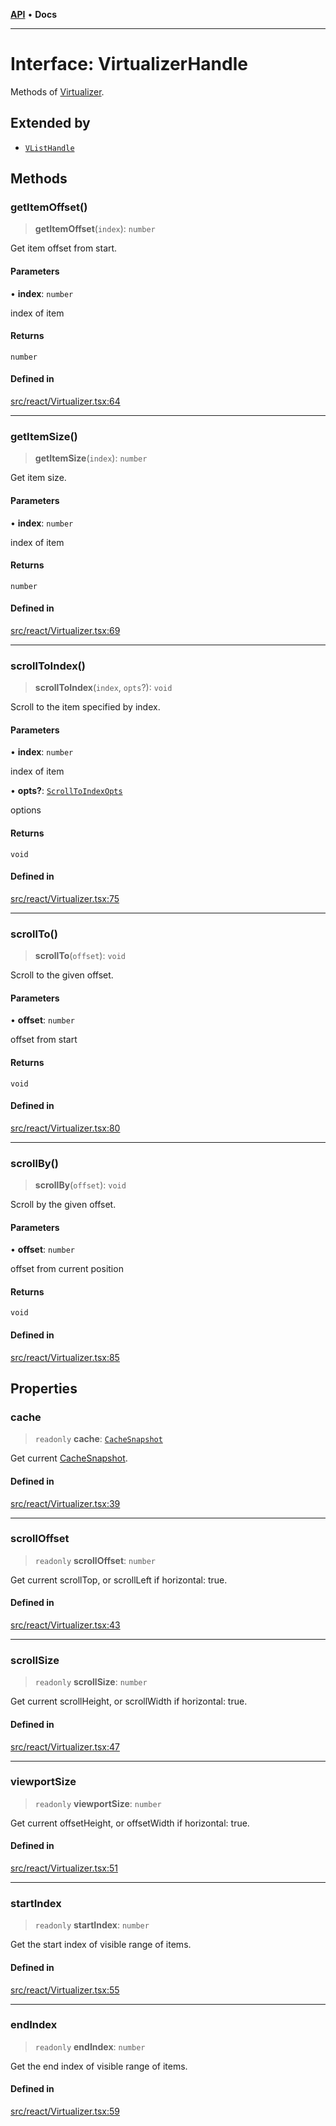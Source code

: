 [**API**](../../API.md) • **Docs**

***

# Interface: VirtualizerHandle

Methods of [Virtualizer](../functions/Virtualizer.md).

## Extended by

- [`VListHandle`](VListHandle.md)

## Methods

### getItemOffset()

> **getItemOffset**(`index`): `number`

Get item offset from start.

#### Parameters

• **index**: `number`

index of item

#### Returns

`number`

#### Defined in

[src/react/Virtualizer.tsx:64](https://github.com/inokawa/virtua/blob/98aa56b9fcaf2174be1b18d019adf2076098e81d/src/react/Virtualizer.tsx#L64)

***

### getItemSize()

> **getItemSize**(`index`): `number`

Get item size.

#### Parameters

• **index**: `number`

index of item

#### Returns

`number`

#### Defined in

[src/react/Virtualizer.tsx:69](https://github.com/inokawa/virtua/blob/98aa56b9fcaf2174be1b18d019adf2076098e81d/src/react/Virtualizer.tsx#L69)

***

### scrollToIndex()

> **scrollToIndex**(`index`, `opts`?): `void`

Scroll to the item specified by index.

#### Parameters

• **index**: `number`

index of item

• **opts?**: [`ScrollToIndexOpts`](ScrollToIndexOpts.md)

options

#### Returns

`void`

#### Defined in

[src/react/Virtualizer.tsx:75](https://github.com/inokawa/virtua/blob/98aa56b9fcaf2174be1b18d019adf2076098e81d/src/react/Virtualizer.tsx#L75)

***

### scrollTo()

> **scrollTo**(`offset`): `void`

Scroll to the given offset.

#### Parameters

• **offset**: `number`

offset from start

#### Returns

`void`

#### Defined in

[src/react/Virtualizer.tsx:80](https://github.com/inokawa/virtua/blob/98aa56b9fcaf2174be1b18d019adf2076098e81d/src/react/Virtualizer.tsx#L80)

***

### scrollBy()

> **scrollBy**(`offset`): `void`

Scroll by the given offset.

#### Parameters

• **offset**: `number`

offset from current position

#### Returns

`void`

#### Defined in

[src/react/Virtualizer.tsx:85](https://github.com/inokawa/virtua/blob/98aa56b9fcaf2174be1b18d019adf2076098e81d/src/react/Virtualizer.tsx#L85)

## Properties

### cache

> `readonly` **cache**: [`CacheSnapshot`](CacheSnapshot.md)

Get current [CacheSnapshot](CacheSnapshot.md).

#### Defined in

[src/react/Virtualizer.tsx:39](https://github.com/inokawa/virtua/blob/98aa56b9fcaf2174be1b18d019adf2076098e81d/src/react/Virtualizer.tsx#L39)

***

### scrollOffset

> `readonly` **scrollOffset**: `number`

Get current scrollTop, or scrollLeft if horizontal: true.

#### Defined in

[src/react/Virtualizer.tsx:43](https://github.com/inokawa/virtua/blob/98aa56b9fcaf2174be1b18d019adf2076098e81d/src/react/Virtualizer.tsx#L43)

***

### scrollSize

> `readonly` **scrollSize**: `number`

Get current scrollHeight, or scrollWidth if horizontal: true.

#### Defined in

[src/react/Virtualizer.tsx:47](https://github.com/inokawa/virtua/blob/98aa56b9fcaf2174be1b18d019adf2076098e81d/src/react/Virtualizer.tsx#L47)

***

### viewportSize

> `readonly` **viewportSize**: `number`

Get current offsetHeight, or offsetWidth if horizontal: true.

#### Defined in

[src/react/Virtualizer.tsx:51](https://github.com/inokawa/virtua/blob/98aa56b9fcaf2174be1b18d019adf2076098e81d/src/react/Virtualizer.tsx#L51)

***

### startIndex

> `readonly` **startIndex**: `number`

Get the start index of visible range of items.

#### Defined in

[src/react/Virtualizer.tsx:55](https://github.com/inokawa/virtua/blob/98aa56b9fcaf2174be1b18d019adf2076098e81d/src/react/Virtualizer.tsx#L55)

***

### endIndex

> `readonly` **endIndex**: `number`

Get the end index of visible range of items.

#### Defined in

[src/react/Virtualizer.tsx:59](https://github.com/inokawa/virtua/blob/98aa56b9fcaf2174be1b18d019adf2076098e81d/src/react/Virtualizer.tsx#L59)
